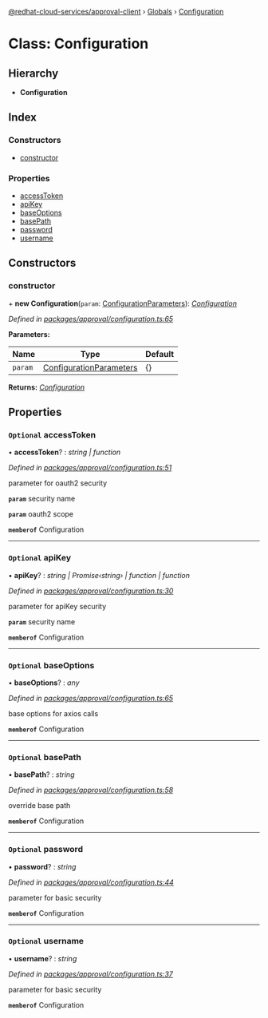 [@redhat-cloud-services/approval-client](../README.md) › [Globals](../globals.md) › [Configuration](configuration.md)

# Class: Configuration

## Hierarchy

* **Configuration**

## Index

### Constructors

* [constructor](configuration.md#constructor)

### Properties

* [accessToken](configuration.md#optional-accesstoken)
* [apiKey](configuration.md#optional-apikey)
* [baseOptions](configuration.md#optional-baseoptions)
* [basePath](configuration.md#optional-basepath)
* [password](configuration.md#optional-password)
* [username](configuration.md#optional-username)

## Constructors

###  constructor

\+ **new Configuration**(`param`: [ConfigurationParameters](../interfaces/configurationparameters.md)): *[Configuration](configuration.md)*

*Defined in [packages/approval/configuration.ts:65](https://github.com/RedHatInsights/javascript-clients/blob/master/packages/approval/configuration.ts#L65)*

**Parameters:**

Name | Type | Default |
------ | ------ | ------ |
`param` | [ConfigurationParameters](../interfaces/configurationparameters.md) | {} |

**Returns:** *[Configuration](configuration.md)*

## Properties

### `Optional` accessToken

• **accessToken**? : *string | function*

*Defined in [packages/approval/configuration.ts:51](https://github.com/RedHatInsights/javascript-clients/blob/master/packages/approval/configuration.ts#L51)*

parameter for oauth2 security

**`param`** security name

**`param`** oauth2 scope

**`memberof`** Configuration

___

### `Optional` apiKey

• **apiKey**? : *string | Promise‹string› | function | function*

*Defined in [packages/approval/configuration.ts:30](https://github.com/RedHatInsights/javascript-clients/blob/master/packages/approval/configuration.ts#L30)*

parameter for apiKey security

**`param`** security name

**`memberof`** Configuration

___

### `Optional` baseOptions

• **baseOptions**? : *any*

*Defined in [packages/approval/configuration.ts:65](https://github.com/RedHatInsights/javascript-clients/blob/master/packages/approval/configuration.ts#L65)*

base options for axios calls

**`memberof`** Configuration

___

### `Optional` basePath

• **basePath**? : *string*

*Defined in [packages/approval/configuration.ts:58](https://github.com/RedHatInsights/javascript-clients/blob/master/packages/approval/configuration.ts#L58)*

override base path

**`memberof`** Configuration

___

### `Optional` password

• **password**? : *string*

*Defined in [packages/approval/configuration.ts:44](https://github.com/RedHatInsights/javascript-clients/blob/master/packages/approval/configuration.ts#L44)*

parameter for basic security

**`memberof`** Configuration

___

### `Optional` username

• **username**? : *string*

*Defined in [packages/approval/configuration.ts:37](https://github.com/RedHatInsights/javascript-clients/blob/master/packages/approval/configuration.ts#L37)*

parameter for basic security

**`memberof`** Configuration
